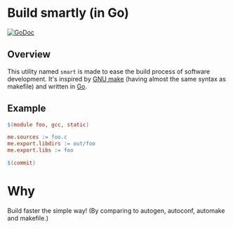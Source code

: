 # Build smartly (in Go)

[![GoDoc](https://godoc.org/github.com/duzy/smart/build?status.svg)](http://godoc.org/github.com/duzy/smart/build)

## Overview

This utility named `smart` is made to ease the build process of software development.
It's inspired by [GNU make]() (having almost the same syntax as makefile) and written
in [Go]().

## Example

```makefile
$(module foo, gcc, static)

me.sources := foo.c
me.export.libdirs := out/foo
me.export.libs := foo

$(commit)
```

Why
===

Build faster the simple way! (By comparing to autogen, autoconf, automake and makefile.)
